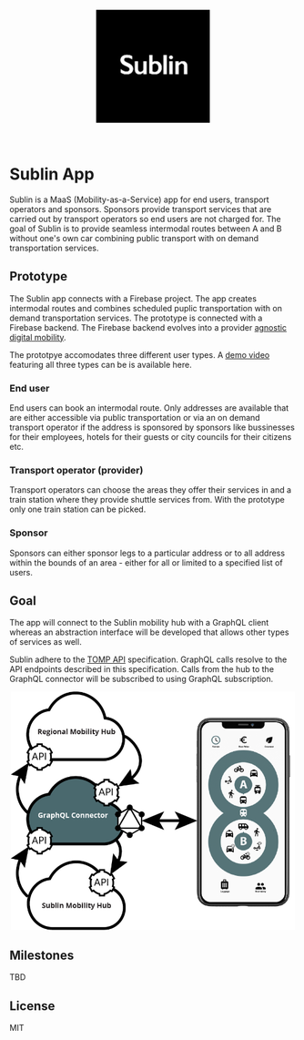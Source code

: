 <p align="center">
<img width="200" src="doc/img/sublin-logo-black.png">
</p></br>

# Sublin App
Sublin is a MaaS (Mobility-as-a-Service) app for end users, transport operators and sponsors. Sponsors provide transport services that are carried out by transport operators so end users are not charged for. The goal of Sublin is to provide seamless intermodal routes between A and B without one's own car combining public transport with on demand transportation services. 

## Prototype
The Sublin app connects with a Firebase project. The app creates intermodal routes and combines scheduled puplic transportation with on demand transportation services. The prototype is connected with a Firebase backend. The Firebase backend evolves into a provider [agnostic digital mobility](https://github.com/schadauer/Sublin-Digital-Mobility-Hub).

The prototpye accomodates three different user types. A [demo video](https://youtu.be/fUwMlH78LVI) featuring all three types can be is available here.

### End user
End users can book an intermodal route. Only addresses are available that are either accessible via public transportation or via an on demand transport operator if the address is sponsored by sponsors like bussinesses for their employees, hotels for their guests or city councils for their citizens etc.

### Transport operator (provider)
Transport operators can choose the areas they offer their services in and a train station where they provide shuttle services from. With the prototype only one train station can be picked. 

### Sponsor
Sponsors can either sponsor legs to a particular address or to all address within the bounds of an area - either for all or limited to a specified list of users. 

## Goal
The app will connect to the Sublin mobility hub with a GraphQL client whereas an abstraction interface will be developed that allows other types of services as well. 

Sublin adhere to the [TOMP API](https://app.swaggerhub.com/apis/TOMP-API-WG/transport-operator_maas_provider_api/) specification. GraphQL calls resolve to the API endpoints described in this specification. Calls from the hub to the GraphQL connector will be subscribed to using GraphQL subscription.

<p align="center">
<img width='500' src="doc/img/sublin-graphql-connector.png">
</p>


## Milestones
TBD


## License
MIT